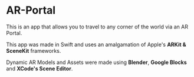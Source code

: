# AR-Portal
This is an app that allows you to travel to any corner of the world via an AR Portal.

This app was made in Swift and uses an amalgamation of Apple's **ARKit & SceneKit** frameworks. 

Dynamic AR Models and Assets were made using **Blender**, **Google Blocks** and **XCode's Scene Editor**.
